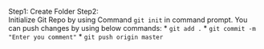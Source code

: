 Step1: Create Folder
Step2:  
Initialize Git Repo by using Command `git init` in command prompt.
You can push changes by using below commands:
    * `git add .`
    * `git commit -m "Enter you comment"`
    * `git push origin master`
